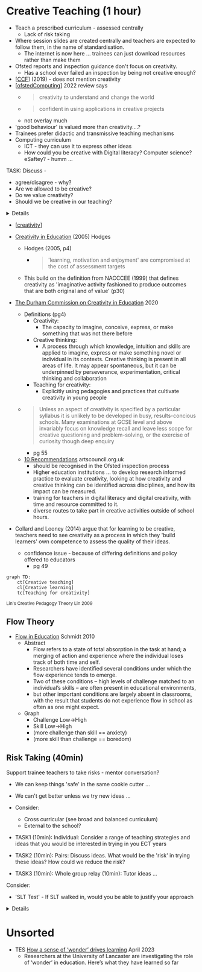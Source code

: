 Creative Teaching (1 hour)
=================

* Teach a prescribed curriculum - assessed centrally
    * Lack of risk taking
* Where session slides are created centrally and teachers are expected to follow them, in the name of standardisation.
    * The internet is now here ... trainees can just download resources rather than make them
* Ofsted reports and inspection guidance don't focus on creativity.
    * Has a school ever failed an inspection by being not creative enough?
* [[CCF]] (2019) - does not mention creativity
* [[ofstedComputing]] 2022 review says
    * > creativity to understand and change the world
    * > confident in using applications in creative projects
    * not overlay much
* 'good behaviour' is valued more than creativity....?
* Trainees prefer didactic and transmissive teaching mechanisms
* Computing curriculum
    * ICT - they can use it to express other ideas
    * How could you be creative with Digital literacy? Computer science? eSaftey? - humm ...


TASK: Discuss - 
* agree/disagree - why?
* Are we allowed to be creative?
* Do we value creativity?
* Should we be creative in our teaching?

<details>

my notes

* Can creativity be prescribed? - on-demand
* How can creativity be recognised? (my maze butterfly pin wheel)
* mini C - value to the learner - 6 year old drawing
* little c - 

* "The Creativity Conundrum"
    * base skills - Louie Armstrong cant be creative if he doesn't know what end of the trumpet to blow into
    * pallet of skills

* Nobody can become autonomous leaner without being creative
* Risks required for _outstanding_
* encourage trainees to be subversive!


If we are creative, how does that help them?

Can't just go from 0 to creative

Escape room ks3 concept - template

Creative Computing Workshop?
https://github.com/calaldees/TeachProgramming/blob/master/teachprogramming/static/projects/creativeCodingWorkshop.md
Pallet of skill

* Demoscene
    * DNA Logo

</details>

* [[creativity]]

* [Creativity in Education](https://www.tandfonline.com/doi/abs/10.1111/j.1754-8845.2005.tb00624.x) (2005) Hodges
    * Hodges (2005, p4)
        * > 'learning, motivation and enjoyment' are compromised at the cost of assessment targets
    * This build on the definition from NACCCEE (1999) that defines creativity as 'imaginative activity fashioned to produce outcomes that are both original and of value' (p30)
* [The Durham Commission on Creativity in Education](https://www.dur.ac.uk/creativitycommission/report/) 2020
    * Definitions (pg4)
        * Creativity: 
            * The capacity to imagine, conceive, express, or make something that was not there before
        * Creative thinking: 
            * A process through which knowledge, intuition and skills are applied to imagine, express or make something novel or individual in its contexts. Creative thinking is present in all areas of life. It may appear spontaneous, but it can be underpinned by perseverance, experimentation, critical thinking and collaboration
        * Teaching for creativity: 
            * Explicitly using pedagogies and practices that cultivate creativity in young people
    * > Unless an aspect of creativity is specified by a particular syllabus it is unlikely to be developed in busy, results-concious schools. Many examinations at GCSE level and above invariably focus on knowledge recall and leave less scope for creative questioning and problem-solving, or the exercise of curiosity though deep enquiry
        * pg 55
    * [10 Recommendations](https://www.artscouncil.org.uk/sites/default/files/download-file/Durham_Commission_on_Creativity_04112019_0.pdf) artscouncil.org.uk
        * should be recognised in the Ofsted inspection process
        * Higher education institutions ... to develop research informed practice to evaluate creativity, looking at how creativity and creative thinking can be identified across disciplines, and how its impact can be measured.
        * training for teachers in digital literacy and digital creativity, with time and resource committed to it.
        * diverse routes to take part in creative activities outside of school hours.


* Collard and Looney (2014) argue that for learning to be creative, teachers need to see creativity as a process in which they 'build learners' own competence to assess the quality of their ideas.
    * confidence issue - because of differing definitions and policy offered to educators
        * pg 49

```mermaid
graph TD:
    ct[Creative teaching]
    cl[Creative learning]
    tc[Teaching for creativity]
```
<sub>Lin's Creative Pedagogy Theory Lin 2009</sub>


Flow Theory
-----------

* [Flow in Education](https://www.sciencedirect.com/science/article/pii/B9780080448947006084) Schmidt 2010
    * Abstract
        * Flow refers to a state of total absorption in the task at hand; a merging of action and experience where the individual loses track of both time and self. 
        * Researchers have identified several conditions under which the flow experience tends to emerge.
        * Two of these conditions – high levels of challenge matched to an individual’s skills – are often present in educational environments,
        * but other important conditions are largely absent in classrooms, with the result that students do not experience flow in school as often as one might expect.
    * Graph
        * Challenge Low->High
        * Skill Low->High
        * (more challenge than skill == anxiety)
        * (more skill than challenge == boredom)



Risk Taking (40min)
------------------

Support trainee teachers to take risks - mentor conversation?

* We can keep things 'safe' in the same cookie cutter ...
* We can't get better unless we try new ideas ...
* Consider: 
    * Cross curricular (see broad and balanced curriculum)
    * External to the school?

* TASK1 (10min): Individual: Consider a range of teaching strategies and ideas that you would be interested in trying in you ECT years
* TASK2 (10min): Pairs: Discuss ideas. What would be the 'risk' in trying these ideas? How could we reduce the risk?
* TASK3 (10min): Whole group relay
(10min): Tutor ideas ...

Consider:
* 'SLT Test' - If SLT walked in, would you be able to justify your approach

<details>

* 'Game' or 'Phone' test plan - tick list
* School Field (Networks)
* Screwdriver + Computer + Put back together
* Competition with another class (clear criteria?)
* Present at another school?
* Anonymous peer marking (test software?)
* Ask for genuine feedback - students struggle with writing (literacy?) 
    - allow verbal discussion with your outside (window wave 10-15min?) 
    - class rep? (must relay all ideas even if they do not agree with them) 
    - provide scaffold focus points. 
        - Simplify "I don't mind if you don't like me. I do mind if you do not feel that you've made progress". 
        - Formative for me/teacher. It's hard to look in the mirror.

* Suggestion: Implement these ideas After Christmas? (You have to know your class)

* Organising game tournaments (over to them!)

speed coding
* class teach another class
    * Year 10/11?
* debate - dramatise it up

measure class over 3 years - ethical?

</details>

Unsorted
========

* TES [How a sense of ‘wonder’ drives learning](https://www.tes.com/magazine/teaching-learning/general/how-wonder-drives-learning) April 2023
    * Researchers at the University of Lancaster are investigating the role of ‘wonder’ in education. Here’s what they have learned so far


[//begin]: # "Autogenerated link references for markdown compatibility"
[CCF]: national_documentation/CCF.md "Core Content Framework"
[ofstedComputing]: ofstedComputing.md "Ofsted Computing"
[creativity]: creativity.md "Creativity"
[//end]: # "Autogenerated link references"